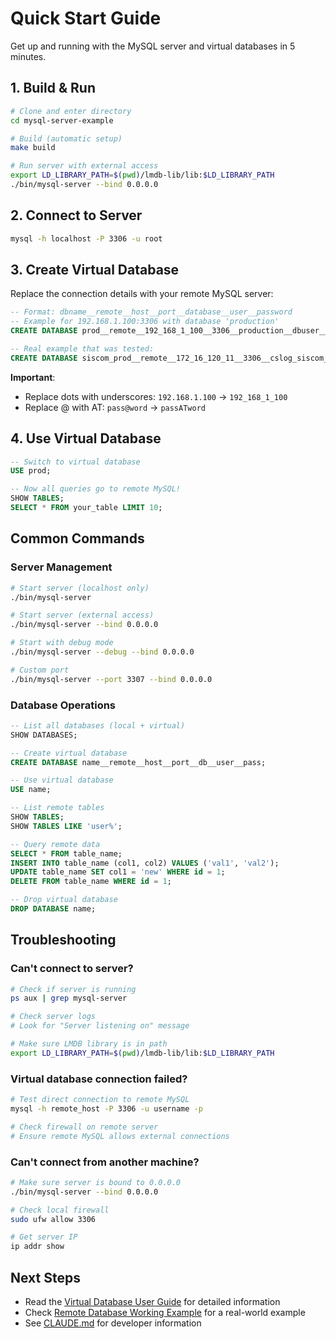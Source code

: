 # Quick Start Guide

Get up and running with the MySQL server and virtual databases in 5 minutes.

## 1. Build & Run

```bash
# Clone and enter directory
cd mysql-server-example

# Build (automatic setup)
make build

# Run server with external access
export LD_LIBRARY_PATH=$(pwd)/lmdb-lib/lib:$LD_LIBRARY_PATH
./bin/mysql-server --bind 0.0.0.0
```

## 2. Connect to Server

```bash
mysql -h localhost -P 3306 -u root
```

## 3. Create Virtual Database

Replace the connection details with your remote MySQL server:

```sql
-- Format: dbname__remote__host__port__database__user__password
-- Example for 192.168.1.100:3306 with database 'production'
CREATE DATABASE prod__remote__192_168_1_100__3306__production__dbuser__dbpass;

-- Real example that was tested:
CREATE DATABASE siscom_prod__remote__172_16_120_11__3306__cslog_siscom_prod__appl_cslog__D981xATa;
```

**Important**: 
- Replace dots with underscores: `192.168.1.100` → `192_168_1_100`
- Replace @ with AT: `pass@word` → `passATword`

## 4. Use Virtual Database

```sql
-- Switch to virtual database
USE prod;

-- Now all queries go to remote MySQL!
SHOW TABLES;
SELECT * FROM your_table LIMIT 10;
```

## Common Commands

### Server Management
```bash
# Start server (localhost only)
./bin/mysql-server

# Start server (external access)
./bin/mysql-server --bind 0.0.0.0

# Start with debug mode
./bin/mysql-server --debug --bind 0.0.0.0

# Custom port
./bin/mysql-server --port 3307 --bind 0.0.0.0
```

### Database Operations
```sql
-- List all databases (local + virtual)
SHOW DATABASES;

-- Create virtual database
CREATE DATABASE name__remote__host__port__db__user__pass;

-- Use virtual database
USE name;

-- List remote tables
SHOW TABLES;
SHOW TABLES LIKE 'user%';

-- Query remote data
SELECT * FROM table_name;
INSERT INTO table_name (col1, col2) VALUES ('val1', 'val2');
UPDATE table_name SET col1 = 'new' WHERE id = 1;
DELETE FROM table_name WHERE id = 1;

-- Drop virtual database
DROP DATABASE name;
```

## Troubleshooting

### Can't connect to server?
```bash
# Check if server is running
ps aux | grep mysql-server

# Check server logs
# Look for "Server listening on" message

# Make sure LMDB library is in path
export LD_LIBRARY_PATH=$(pwd)/lmdb-lib/lib:$LD_LIBRARY_PATH
```

### Virtual database connection failed?
```bash
# Test direct connection to remote MySQL
mysql -h remote_host -P 3306 -u username -p

# Check firewall on remote server
# Ensure remote MySQL allows external connections
```

### Can't connect from another machine?
```bash
# Make sure server is bound to 0.0.0.0
./bin/mysql-server --bind 0.0.0.0

# Check local firewall
sudo ufw allow 3306

# Get server IP
ip addr show
```

## Next Steps

- Read the [Virtual Database User Guide](docs/VIRTUAL_DATABASE_USER_GUIDE.md) for detailed information
- Check [Remote Database Working Example](docs/REMOTE_DATABASE_WORKING_EXAMPLE.md) for a real-world example
- See [CLAUDE.md](CLAUDE.md) for developer information
